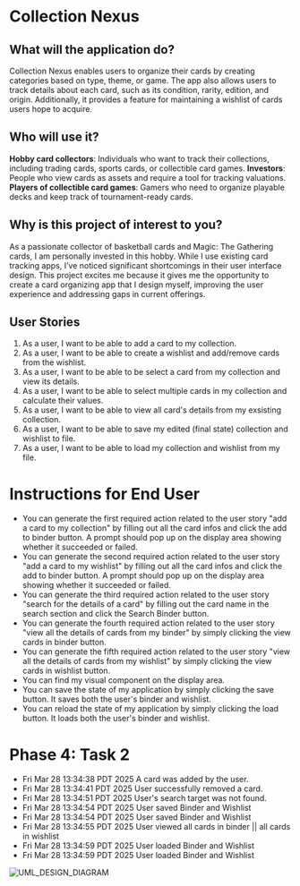 # Collection Nexus

## What will the application do?

Collection Nexus enables users to organize their cards by creating categories based on type, theme, or game. The app also allows users to track details about each card, such as its condition, rarity, edition, and origin. Additionally, it provides a feature for maintaining a wishlist of cards users hope to acquire.

## Who will use it?

**Hobby card collectors**: Individuals who want to track their collections, including trading cards, sports cards, or collectible card games.
**Investors**: People who view cards as assets and require a tool for tracking valuations.
**Players of collectible card games**: Gamers who need to organize playable decks and keep track of tournament-ready cards.

## Why is this project of interest to you?

As a passionate collector of basketball cards and Magic: The Gathering cards, I am personally invested in this hobby. While I use existing card tracking apps, I’ve noticed significant shortcomings in their user interface design. This project excites me because it gives me the opportunity to create a card organizing app that I design myself, improving the user experience and addressing gaps in current offerings.



## User Stories

1. As a user, I want to be able to add a card to my collection.
2. As a user, I want to be able to create a wishlist and add/remove cards from the wishlist.
3. As a user, I want to be able to be select a card from my collection and view its details. 
4. As a user, I want to be able to select multiple cards in my collection and calculate their values. 
5. As a user, I want to be able to view all card's details from my exsisting collection.
6. As a user, I want to be able to save my edited (final state) collection and wishlist to file. 
7. As a user, I want to be able to load my collection and wishlist from my file.

# Instructions for End User

- You can generate the first required action related to the user story "add a card to my collection" by filling out all the card infos and click the add to binder button. A prompt should pop up on the display area showing whether it succeeded or failed. 
- You can generate the second required action related to the user story "add a card to my wishlist" by filling out all the card infos and click the add to binder button. A prompt should pop up on the display area showing whether it succeeded or failed. 
- You can generate the third required action related to the user story "search for the details of a card" by filling out the card name in the search section and click the Search Binder button. 
- You can generate the fourth required action related to the user story "view all the details of cards from my binder" by simply clicking the view cards in binder button. 
- You can generate the fifth required action related to the user story "view all the details of cards from my wishlist" by simply clicking the view cards in wishlist button. 
- You can find my visual component on the display area.
- You can save the state of my application by simply clicking the save button. It saves both the user's binder and wishlist.
- You can reload the state of my application by simply clicking the load button. It loads both the user's binder and wishlist.


# Phase 4: Task 2
- Fri Mar 28 13:34:38 PDT 2025
A card was added by the user.
- Fri Mar 28 13:34:41 PDT 2025
User successfully removed a card.
- Fri Mar 28 13:34:51 PDT 2025
User's search target was not found.
- Fri Mar 28 13:34:54 PDT 2025
User saved Binder and Wishlist
- Fri Mar 28 13:34:54 PDT 2025
User saved Binder and Wishlist
- Fri Mar 28 13:34:55 PDT 2025
User viewed all cards in binder || all cards in wishlist
- Fri Mar 28 13:34:59 PDT 2025
User loaded Binder and Wishlist
- Fri Mar 28 13:34:59 PDT 2025
User loaded Binder and Wishlist

![UML_DESIGN_DIAGRAM](data/UML_Design_Diagram.png)